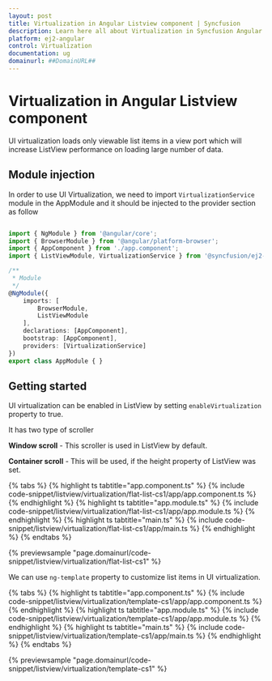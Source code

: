 ```yaml
---
layout: post
title: Virtualization in Angular Listview component | Syncfusion
description: Learn here all about Virtualization in Syncfusion Angular Listview component of Syncfusion Essential JS 2 and more.
platform: ej2-angular
control: Virtualization 
documentation: ug
domainurl: ##DomainURL##
---
```


# Virtualization in Angular Listview component

UI virtualization loads only viewable list items in a view port which will increase ListView performance on loading large number of data.

## Module injection

In order to use UI Virtualization, we need to import `VirtualizationService` module in the AppModule and it should be injected to the provider section as follow

```typescript

import { NgModule } from '@angular/core';
import { BrowserModule } from '@angular/platform-browser';
import { AppComponent } from './app.component';
import { ListViewModule, VirtualizationService } from '@syncfusion/ej2-angular-lists';

/**
 * Module
 */
@NgModule({
    imports: [
        BrowserModule,
        ListViewModule
    ],
    declarations: [AppComponent],
    bootstrap: [AppComponent],
    providers: [VirtualizationService]
})
export class AppModule { }

```

## Getting started

UI virtualization can be enabled in ListView by setting `enableVirtualization` property to true.

It has two type of scroller

**Window scroll** - This scroller is used in ListView by default.

**Container scroll** - This will be used, if the height property of ListView was set.

{% tabs %}
{% highlight ts tabtitle="app.component.ts" %}
{% include code-snippet/listview/virtualization/flat-list-cs1/app/app.component.ts %}
{% endhighlight %}
{% highlight ts tabtitle="app.module.ts" %}
{% include code-snippet/listview/virtualization/flat-list-cs1/app/app.module.ts %}
{% endhighlight %}
{% highlight ts tabtitle="main.ts" %}
{% include code-snippet/listview/virtualization/flat-list-cs1/app/main.ts %}
{% endhighlight %}
{% endtabs %}
  
{% previewsample "page.domainurl/code-snippet/listview/virtualization/flat-list-cs1" %}

We can use `ng-template` property to customize list items in UI virtualization.

{% tabs %}
{% highlight ts tabtitle="app.component.ts" %}
{% include code-snippet/listview/virtualization/template-cs1/app/app.component.ts %}
{% endhighlight %}
{% highlight ts tabtitle="app.module.ts" %}
{% include code-snippet/listview/virtualization/template-cs1/app/app.module.ts %}
{% endhighlight %}
{% highlight ts tabtitle="main.ts" %}
{% include code-snippet/listview/virtualization/template-cs1/app/main.ts %}
{% endhighlight %}
{% endtabs %}
  
{% previewsample "page.domainurl/code-snippet/listview/virtualization/template-cs1" %}
